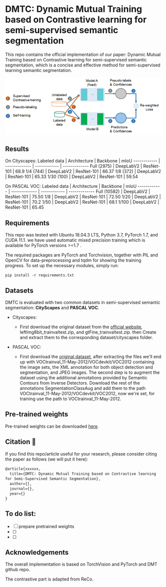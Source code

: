 # DMTC: Dynamic Mutual Training based on Contrastive learning for semi-supervised semantic segmentation

This repo contains the official implementation of our paper: Dynamic Mutual Training based on Contrastive learning for semi-supervised semantic segmentation, which is a concise and effective method for semi-supervised learning semantic segmentation. 

![GitHub Logo](/DMTC_pics/DMTC_diagram.png)

## Results
On Cityscapes:
Labeled data | Architecture | Backbone | mIoU
------------ | ------------- | ------------ | -------------
Full (2975) | DeepLabV2 | ResNet-101 | 68.9
1/4 (744) | DeepLabV2 | ResNet-101 | 66.37
1/8 (372) | DeepLabV2 | ResNet-101 | 65.33
1/30 (100) | DeepLabV2 | ResNet-101 | 59.54

On PASCAL VOC:
Labeled data | Architecture | Backbone | mIoU
------------ | ------------- | ------------ | -------------
Full (10582) | DeepLabV2 | ResNet-101 | 75.50
1/8 | DeepLabV2 | ResNet-101 | 72.50
1/20 | DeepLabV2 | ResNet-101 | 70.2
1/50 | DeepLabV2 | ResNet-101 | 68.1
1/100 | DeepLabV2 | ResNet-101 | 65.45

## Requirements
This repo was tested with Ubuntu 18.04.3 LTS, Python 3.7, PyTorch 1.7, and CUDA 11.1. we have used automatic mixed precision training which is available for PyTorch versions >=1.7 .

The required packages are PyTorch  and Torchvision, together with PIL and OpenCV for data-preprocessing and tqdm for showing the training progress. To set up the necessary modules, simply run:
```
pip install -r requirements.txt 
```
## Datasets
DMTC is evaluated with two common datasets in semi-supervised semantic segmentation: **CityScapes** and **PASCAL VOC**. 
* Cityscapes:
  - First download the original dataset from the [official website](https://www.cityscapes-dataset.com/), leftImg8bit_trainvaltest.zip, and gtFine_trainvaltest.zip.  then Create and extract them to the corresponding dataset/cityscapes folder. 

* PASCAL VOC:
  - First download the [original dataset](http://host.robots.ox.ac.uk/pascal/VOC/voc2012/VOCtrainval_11-May-2012.tar), after extracting the files we'll end up with VOCtrainval_11-May-2012/VOCdevkit/VOC2012 containing the image sets, the XML annotation for both object detection and segmentation, and JPEG images. The second step is to augment the dataset using the additional annotations provided by Semantic Contours from Inverse Detectors. Download the rest of the annotations SegmentationClassAug and add them to the path VOCtrainval_11-May-2012/VOCdevkit/VOC2012, now we're set, for training use the path to VOCtrainval_11-May-2012.


## Pre-trained weights 
Pre-trained weights  can be downloaded [here](https://drive.google.com/file/d/1sQ_FmyHrWmqJLCrW9vJTnv61Sp4hn-9m/view?usp=sharing).

## Citation :pencil:
If you find this repo/article useful for your research, please consider citing the paper as follows (we will put it here):
```
@article{xxxxxx,
  title={DMTC: Dynamic Mutual Training based on Contrastive learning for Semi-Supervised Semantic Segmentation},
  author={},
  journal={},
  year={}
}
```
## To do list:
- [ ] prepare pretrained weights 
- [ ] 
- [ ] 

## Acknowledgements

The overall implementation is based on TorchVision and PyTorch and DMT github repo.

The contrastive part is adapted from ReCo.
